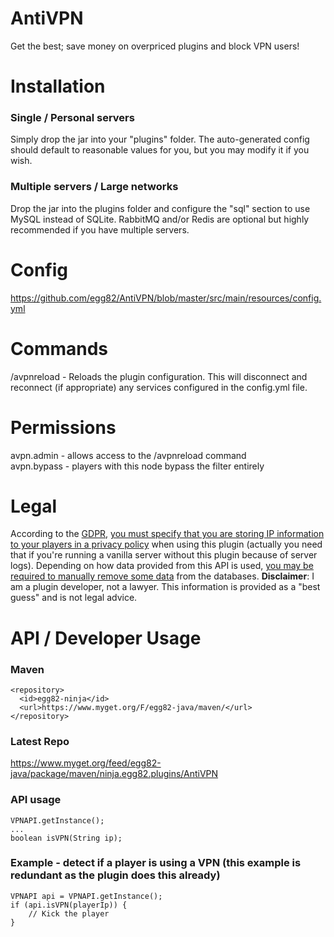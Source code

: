 # AntiVPN
Get the best; save money on overpriced plugins and block VPN users!

# Installation
### Single / Personal servers
Simply drop the jar into your "plugins" folder. The auto-generated config should default to reasonable values for you, but you may modify it if you wish.
### Multiple servers / Large networks
Drop the jar into the plugins folder and configure the "sql" section to use MySQL instead of SQLite. RabbitMQ and/or Redis are optional but highly recommended if you have multiple servers.

# Config
https://github.com/egg82/AntiVPN/blob/master/src/main/resources/config.yml

# Commands
/avpnreload - Reloads the plugin configuration. This will disconnect and reconnect (if appropriate) any services configured in the config.yml file.

# Permissions
avpn.admin - allows access to the /avpnreload command\
avpn.bypass - players with this node bypass the filter entirely

# Legal
According to the [GDPR](https://eugdprcompliant.com/), [you must specify that you are storing IP information to your players in a privacy policy](https://news.ycombinator.com/item?id=16479995) when using this plugin (actually you need that if you're running a vanilla server without this plugin because of server logs). Depending on how data provided from this API is used, [you may be required to manually remove some data](https://ec.europa.eu/info/law/law-topic/data-protection/reform/rules-business-and-organisations/dealing-citizens/do-we-always-have-delete-personal-data-if-person-asks_en) from the databases.
__Disclaimer__: I am a plugin developer, not a lawyer. This information is provided as a "best guess" and is not legal advice.

# API / Developer Usage
### Maven
    <repository>
      <id>egg82-ninja</id>
      <url>https://www.myget.org/F/egg82-java/maven/</url>
    </repository>

### Latest Repo
https://www.myget.org/feed/egg82-java/package/maven/ninja.egg82.plugins/AntiVPN

### API usage
    VPNAPI.getInstance();
    ...
    boolean isVPN(String ip);

### Example - detect if a player is using a VPN (this example is redundant as the plugin does this already)
    VPNAPI api = VPNAPI.getInstance();
    if (api.isVPN(playerIp)) {
        // Kick the player
    }